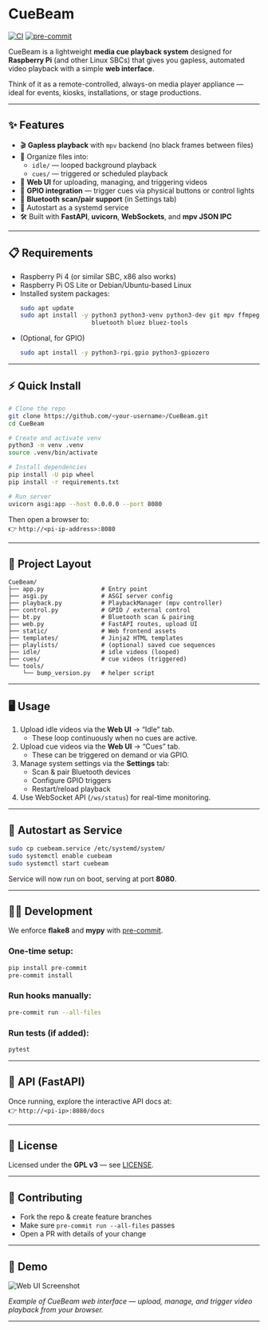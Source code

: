 # CueBeam

[![CI](https://github.com/<your-username>/CueBeam/actions/workflows/python-app.yml/badge.svg)](https://github.com/<your-username>/CueBeam/actions/workflows/python-app.yml)
[![pre-commit](https://github.com/<your-username>/CueBeam/actions/workflows/pre-commit.yml/badge.svg)](https://github.com/<your-username>/CueBeam/actions/workflows/pre-commit.yml)

CueBeam is a lightweight **media cue playback system** designed for **Raspberry Pi** (and other Linux SBCs) that gives you gapless, automated video playback with a simple **web interface**. 

Think of it as a remote-controlled, always-on media player appliance — ideal for events, kiosks, installations, or stage productions.

---

## ✨ Features

- 🎬 **Gapless playback** with `mpv` backend (no black frames between files)
- 📂 Organize files into:
  - `idle/` — looped background playback
  - `cues/` — triggered or scheduled playback
- 📱 **Web UI** for uploading, managing, and triggering videos
- 🔌 **GPIO integration** — trigger cues via physical buttons or control lights
- 📡 **Bluetooth scan/pair support** (in Settings tab)
- 🚀 Autostart as a systemd service
- 🛠️ Built with **FastAPI**, **uvicorn**, **WebSockets**, and **mpv JSON IPC**

---

## 📋 Requirements

- Raspberry Pi 4 (or similar SBC, x86 also works)
- Raspberry Pi OS Lite or Debian/Ubuntu-based Linux
- Installed system packages:
  ```bash
  sudo apt update
  sudo apt install -y python3 python3-venv python3-dev git mpv ffmpeg \
                      bluetooth bluez bluez-tools
  ```
- (Optional, for GPIO)  
  ```bash
  sudo apt install -y python3-rpi.gpio python3-gpiozero
  ```

---

## ⚡ Quick Install

```bash
# Clone the repo
git clone https://github.com/<your-username>/CueBeam.git
cd CueBeam

# Create and activate venv
python3 -m venv .venv
source .venv/bin/activate

# Install dependencies
pip install -U pip wheel
pip install -r requirements.txt

# Run server
uvicorn asgi:app --host 0.0.0.0 --port 8080
```

Then open a browser to:  
👉 `http://<pi-ip-address>:8080`

---

## 📂 Project Layout

```
CueBeam/
├── app.py                # Entry point
├── asgi.py               # ASGI server config
├── playback.py           # PlaybackManager (mpv controller)
├── control.py            # GPIO / external control
├── bt.py                 # Bluetooth scan & pairing
├── web.py                # FastAPI routes, upload UI
├── static/               # Web frontend assets
├── templates/            # Jinja2 HTML templates
├── playlists/            # (optional) saved cue sequences
├── idle/                 # idle videos (looped)
├── cues/                 # cue videos (triggered)
└── tools/
    └── bump_version.py   # helper script
```

---

## 🖥️ Usage

1. Upload idle videos via the **Web UI** → “Idle” tab.
   - These loop continuously when no cues are active.
2. Upload cue videos via the **Web UI** → “Cues” tab.
   - These can be triggered on demand or via GPIO.
3. Manage system settings via the **Settings** tab:
   - Scan & pair Bluetooth devices
   - Configure GPIO triggers
   - Restart/reload playback
4. Use WebSocket API (`/ws/status`) for real-time monitoring.

---

## 🔧 Autostart as Service

```bash
sudo cp cuebeam.service /etc/systemd/system/
sudo systemctl enable cuebeam
sudo systemctl start cuebeam
```

Service will now run on boot, serving at port **8080**.

---

## 👨‍💻 Development

We enforce **flake8** and **mypy** with [pre-commit](https://pre-commit.com/).

### One-time setup:

```bash
pip install pre-commit
pre-commit install
```

### Run hooks manually:

```bash
pre-commit run --all-files
```

### Run tests (if added):

```bash
pytest
```

---

## 📡 API (FastAPI)

Once running, explore the interactive API docs at:  
👉 `http://<pi-ip>:8080/docs`

---

## 📜 License

Licensed under the **GPL v3** — see [LICENSE](LICENSE).

---

## 🙌 Contributing

- Fork the repo & create feature branches
- Make sure `pre-commit run --all-files` passes
- Open a PR with details of your change

---

## 📸 Demo

![Web UI Screenshot](static/demo.png)

_Example of CueBeam web interface — upload, manage, and trigger video playback from your browser._

---
